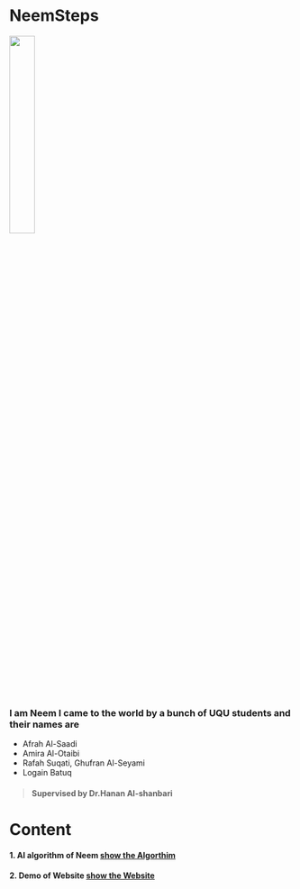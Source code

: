 # NeemSteps
<img width="30%" height="30%" src="https://raw.githubusercontent.com/Amira-Otaibi/NeemSteps/master/logo-1.jpeg?sanitize=true&raw=true" />

### l am Neem I came to the world by a bunch of UQU students and their names are 
- Afrah Al-Saadi
- Amira Al-Otaibi
- Rafah Suqati, Ghufran Al-Seyami
- Logain Batuq  
> #### Supervised by Dr.Hanan Al-shanbari
# Content 
 #### 1. AI algorithm of Neem [show the Algorthim](https://amira-otaibi.github.io/NeemSteps/AIForNeem/AI%20for%20Neem.html)
 #### 2. Demo of Website [show the Website](https://amira-otaibi.github.io/NeemSteps/Neemsteps/Demo%20Website.html)
